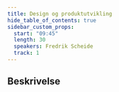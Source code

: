 ```yaml
---
title: Design og produktutvikling
hide_table_of_contents: true
sidebar_custom_props:
  start: "09:45"
  length: 30
  speakers: Fredrik Scheide
  track: 1
---
```



## Beskrivelse
